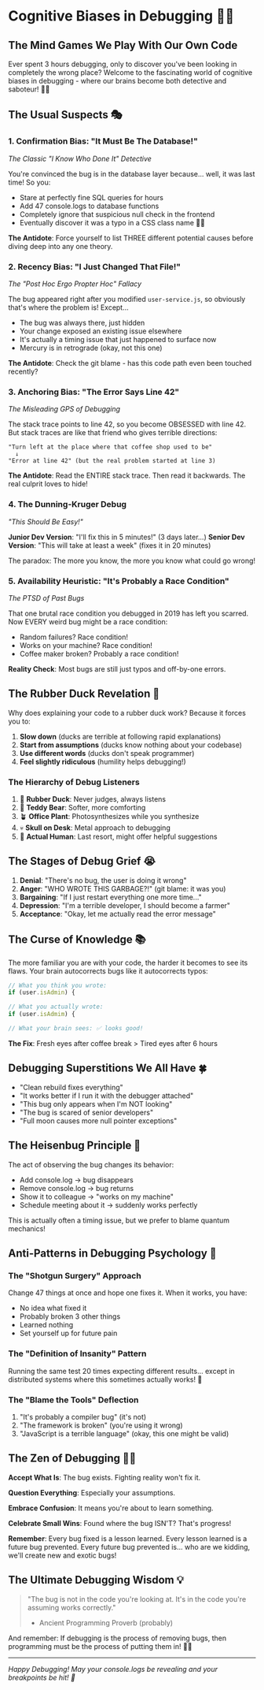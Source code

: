 # Cognitive Biases in Debugging 🐛🧠

## The Mind Games We Play With Our Own Code

Ever spent 3 hours debugging, only to discover you've been looking in completely the wrong place? Welcome to the fascinating world of cognitive biases in debugging - where our brains become both detective and saboteur! 🕵️‍♀️

## The Usual Suspects 🎭

### 1. Confirmation Bias: "It Must Be The Database!"
*The Classic "I Know Who Done It" Detective*

You're convinced the bug is in the database layer because... well, it was last time! So you:
- Stare at perfectly fine SQL queries for hours
- Add 47 console.logs to database functions
- Completely ignore that suspicious null check in the frontend
- Eventually discover it was a typo in a CSS class name 🤦‍♂️

**The Antidote**: Force yourself to list THREE different potential causes before diving deep into any one theory.

### 2. Recency Bias: "I Just Changed That File!"
*The "Post Hoc Ergo Propter Hoc" Fallacy*

The bug appeared right after you modified `user-service.js`, so obviously that's where the problem is! Except...
- The bug was always there, just hidden
- Your change exposed an existing issue elsewhere
- It's actually a timing issue that just happened to surface now
- Mercury is in retrograde (okay, not this one)

**The Antidote**: Check the git blame - has this code path even been touched recently?

### 3. Anchoring Bias: "The Error Says Line 42"
*The Misleading GPS of Debugging*

The stack trace points to line 42, so you become OBSESSED with line 42. But stack traces are like that friend who gives terrible directions:
```
"Turn left at the place where that coffee shop used to be"
  ↓
"Error at line 42" (but the real problem started at line 3)
```

**The Antidote**: Read the ENTIRE stack trace. Then read it backwards. The real culprit loves to hide!

### 4. The Dunning-Kruger Debug
*"This Should Be Easy!"*

**Junior Dev Version**: "I'll fix this in 5 minutes!" (3 days later...)
**Senior Dev Version**: "This will take at least a week" (fixes it in 20 minutes)

The paradox: The more you know, the more you know what could go wrong!

### 5. Availability Heuristic: "It's Probably a Race Condition"
*The PTSD of Past Bugs*

That one brutal race condition you debugged in 2019 has left you scarred. Now EVERY weird bug might be a race condition:
- Random failures? Race condition!
- Works on your machine? Race condition!
- Coffee maker broken? Probably a race condition!

**Reality Check**: Most bugs are still just typos and off-by-one errors.

## The Rubber Duck Revelation 🦆

Why does explaining your code to a rubber duck work? Because it forces you to:
1. **Slow down** (ducks are terrible at following rapid explanations)
2. **Start from assumptions** (ducks know nothing about your codebase)
3. **Use different words** (ducks don't speak programmer)
4. **Feel slightly ridiculous** (humility helps debugging!)

### The Hierarchy of Debug Listeners
1. 🦆 **Rubber Duck**: Never judges, always listens
2. 🧸 **Teddy Bear**: Softer, more comforting
3. 🪴 **Office Plant**: Photosynthesizes while you synthesize
4. 💀 **Skull on Desk**: Metal approach to debugging
5. 👤 **Actual Human**: Last resort, might offer helpful suggestions

## The Stages of Debug Grief 😭

1. **Denial**: "There's no bug, the user is doing it wrong"
2. **Anger**: "WHO WROTE THIS GARBAGE?!" (git blame: it was you)
3. **Bargaining**: "If I just restart everything one more time..."
4. **Depression**: "I'm a terrible developer, I should become a farmer"
5. **Acceptance**: "Okay, let me actually read the error message"

## The Curse of Knowledge 📚

The more familiar you are with your code, the harder it becomes to see its flaws. Your brain autocorrects bugs like it autocorrects typos:

```javascript
// What you think you wrote:
if (user.isAdmin) {

// What you actually wrote:
if (user.isAdmim) {

// What your brain sees: ✅ looks good!
```

**The Fix**: Fresh eyes after coffee break > Tired eyes after 6 hours

## Debugging Superstitions We All Have 🍀

- "Clean rebuild fixes everything"
- "It works better if I run it with the debugger attached"
- "This bug only appears when I'm NOT looking"
- "The bug is scared of senior developers"
- "Full moon causes more null pointer exceptions"

## The Heisenbug Principle 🔬

The act of observing the bug changes its behavior:
- Add console.log → bug disappears
- Remove console.log → bug returns
- Show it to colleague → "works on my machine"
- Schedule meeting about it → suddenly works perfectly

This is actually often a timing issue, but we prefer to blame quantum mechanics!

## Anti-Patterns in Debugging Psychology 🚫

### The "Shotgun Surgery" Approach
Change 47 things at once and hope one fixes it. When it works, you have:
- No idea what fixed it
- Probably broken 3 other things
- Learned nothing
- Set yourself up for future pain

### The "Definition of Insanity" Pattern
Running the same test 20 times expecting different results... except in distributed systems where this sometimes actually works! 🤪

### The "Blame the Tools" Deflection
1. "It's probably a compiler bug" (it's not)
2. "The framework is broken" (you're using it wrong)
3. "JavaScript is a terrible language" (okay, this one might be valid)

## The Zen of Debugging 🧘‍♀️

**Accept What Is**: The bug exists. Fighting reality won't fix it.

**Question Everything**: Especially your assumptions.

**Embrace Confusion**: It means you're about to learn something.

**Celebrate Small Wins**: Found where the bug ISN'T? That's progress!

**Remember**: Every bug fixed is a lesson learned. Every lesson learned is a future bug prevented. Every future bug prevented is... who are we kidding, we'll create new and exotic bugs!

## The Ultimate Debugging Wisdom 💡

> "The bug is not in the code you're looking at. It's in the code you're assuming works correctly."
> - Ancient Programming Proverb (probably)

And remember: If debugging is the process of removing bugs, then programming must be the process of putting them in! 🐛➕

---

*Happy Debugging! May your console.logs be revealing and your breakpoints be hit! 🎯*
